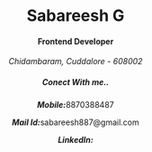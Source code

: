 <body>
    <header>
      <div class="cont1">
      <h1 id="usr_name">Sabareesh G</h1>
      <h4 id="position">Frontend Developer</h4>
      </div>
      <div class="cont2">
        <address>
          <p>Chidambaram, Cuddalore - 608002</p>
        </address>
        <div class="contact">
          <h5>Conect With me..</h5>
          <p><strong><em>Mobile:</em></strong>8870388487</p>
          <p><strong><em>Mail Id:</em></strong><a mailto:sabareesh887@gmail.com>sabareesh887@gmail.com</a></p>
          <p><strong><em>LinkedIn:</em></strong></p>
        </div>
      </div>
    </header>
  </body>
</html>
